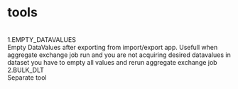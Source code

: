 # tools
<br> 1.EMPTY_DATAVALUES <br>
Empty DataValues after exporting from import/export app. Usefull when aggregate exchange job run and you are not acquiring desired datavalues in dataset you have to empty all values and rerun aggregate exchange job
<br> 2.BULK_DLT <br>
Separate tool 
